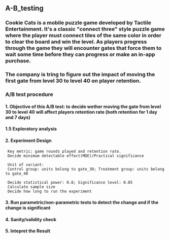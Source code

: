 ## A-B_testing
### Cookie Cats is a mobile puzzle game developed by Tactile Entertainment. It's a classic "connect three" style puzzle game where the player must connect tiles of the same color in order to clear the board and win the level. As players progress through the game they will encounter gates that force them to wait some time before they can progress or make an in-app purchase. 
### The company is tring to figure out the impact of moving the first gate  from level 30 to level 40 on player retention.



### A/B test procedure 
#### 1. Objective of this A/B test: to decide wether moving the gate from level 30 to level 40 will affect players retention rate (both retention for 1 day and 7 days)

#### 1.5 Exploratory analysis

#### 2. Experiment Design
     Key metric: game rounds played and retention rate. 
     Decide minimum detectable effect(MDE)/Practical significance

     Unit of variant: 
     Control group: units belong to gate_30; Treatment group: units belong to gate_40

     Decide statistical power: 0.8; Significance level: 0.05
     Calculate sample size
     Decide how long to run the experiment

#### 3. Run parametric/non-parametric tests to detect the change and if the change is significant  

#### 4. Sanity/validity check

#### 5. Intepret the Result
